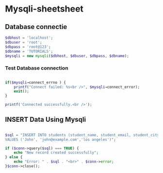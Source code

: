 # Mysqli-sheetsheet

## Database connectie

```php
$dbhost = 'localhost';
$dbuser = 'root';
$dbpass = 'root@123';
$dbname = 'TUTORIALS';
$mysqli = new mysqli($dbhost, $dbuser, $dbpass, $dbname);
```

### Test Database connection

```php

if($mysqli→connect_errno ) {
    printf("Connect failed: %s<br />", $mysqli→connect_error);
    exit();
}

printf('Connected successfully.<br />');
```

## INSERT Data Using Mysqli

```php

$sql = "INSERT INTO students (student_name, student_email, student_city)
VALUES ('John', 'john@example.com','los angeles')";

if ($conn->query($sql) === TRUE) {
    echo "New record created successfully";
} else {
    echo "Error: " . $sql . "<br>" . $conn->error;
}$conn->close();


```

